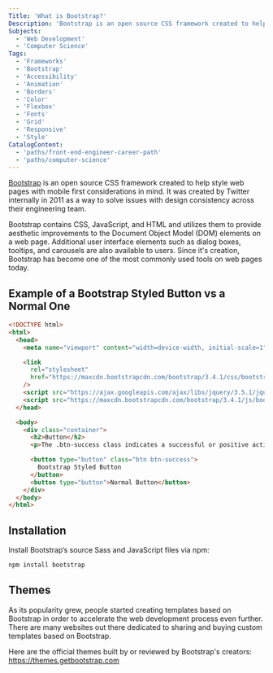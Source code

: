 ```yaml
---
Title: 'What is Bootstrap?'
Description: 'Bootstrap is an open source CSS framework created to help style web pages with mobile first considerations in mind. It was created by Twitter internally in 2011 as a way to solve issues with design consistency across their engineering team. Bootstrap contains CSS, JavaScript, and HTML and utilizes them to provide aesthetic improvements to the Document Object Model (DOM) elements on a web page. Additional user interface elements such as dialog boxes, tooltips, and carousels are also available to users. Since its creation, Bootstrap has become one of the most commonly used tools on web pages today. html'
Subjects:
  - 'Web Development'
  - 'Computer Science'
Tags:
  - 'Frameworks'
  - 'Bootstrap'
  - 'Accessibility'
  - 'Animation'
  - 'Borders'
  - 'Color'
  - 'Flexbox'
  - 'Fonts'
  - 'Grid'
  - 'Responsive'
  - 'Style'
CatalogContent:
  - 'paths/front-end-engineer-career-path'
  - 'paths/computer-science'
---
```


[Bootstrap](https://getbootstrap.com/) is an open source CSS framework created to help style web pages with mobile first considerations in mind. It was created by Twitter internally in 2011 as a way to solve issues with design consistency across their engineering team.

Bootstrap contains CSS, JavaScript, and HTML and utilizes them to provide aesthetic improvements to the Document Object Model (DOM) elements on a web page. Additional user interface elements such as dialog boxes, tooltips, and carousels are also available to users. Since it's creation, Bootstrap has become one of the most commonly used tools on web pages today.

## Example of a Bootstrap Styled Button vs a Normal One

```html
<!DOCTYPE html>
<html>
  <head>
    <meta name="viewport" content="width=device-width, initial-scale=1" />

    <link
      rel="stylesheet"
      href="https://maxcdn.bootstrapcdn.com/bootstrap/3.4.1/css/bootstrap.min.css"
    />
    <script src="https://ajax.googleapis.com/ajax/libs/jquery/3.5.1/jquery.min.js"></script>
    <script src="https://maxcdn.bootstrapcdn.com/bootstrap/3.4.1/js/bootstrap.min.js"></script>
  </head>

  <body>
    <div class="container">
      <h2>Button</h2>
      <p>The .btn-success class indicates a successful or positive action:</p>

      <button type="button" class="btn btn-success">
        Bootstrap Styled Button
      </button>
      <button type="button">Normal Button</button>
    </div>
  </body>
</html>
```

## Installation

Install Bootstrap’s source Sass and JavaScript files via npm:

```js
npm install bootstrap
```

## Themes

As its popularity grew, people started creating templates based on Bootstrap in order to accelerate the web development process even further. There are many websites out there dedicated to sharing and buying custom templates based on Bootstrap.

Here are the official themes built by or reviewed by Bootstrap's creators: https://themes.getbootstrap.com
